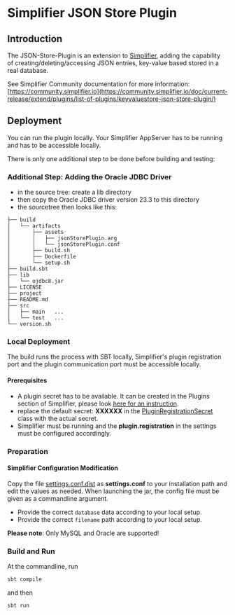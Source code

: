 # Simplifier JSON Store Plugin

## Introduction

The JSON-Store-Plugin is an extension to [Simplifier](http://simplifier.io), adding the capability
of creating/deleting/accessing JSON entries, key-value based stored in a real database.

See Simplifier Community documentation for more information: [https://community.simplifier.io](https://community.simplifier.io/doc/current-release/extend/plugins/list-of-plugins/keyvaluestore-json-store-plugin/)


## Deployment

You can run the plugin locally. Your Simplifier AppServer has to be running and has to be accessible locally.

There is only one additional step to be done before building and testing:


### Additional Step: Adding the Oracle JDBC Driver
- in the source tree: create a lib directory
- then copy the Oracle JDBC driver version 23.3 to this directory
- the sourcetree then looks like this:
```
├── build
│   └── artifacts
│       ├── assets
│       │   ├── jsonStorePlugin.arg
│       │   └── jsonStorePlugin.conf
│       ├── build.sh
│       ├── Dockerfile
│       └── setup.sh
├── build.sbt
├── lib
│   └── ojdbc8.jar
├── LICENSE
├── project
├── README.md
├── src
│   ├── main   ...
│   └── test   ...
└── version.sh

```



### Local Deployment

The build runs the process with SBT locally, Simplifier's plugin registration port and the plugin communication port must be accessible locally.


#### Prerequisites

- A plugin secret has to be available. It can be created in the Plugins section of Simplifier,
  please look [here for an instruction](https://community.simplifier.io/doc/current-release/extend/plugins/plugin-secrets/).
- replace the default secret: <b>XXXXXX</b> in the [PluginRegistrationSecret](./src/main/scala/byDeployment/PluginRegistrationSecret.scala)
  class with the actual secret.
- Simplifier must be running and the <b>plugin.registration</b> in the settings must be configured accordingly.


### Preparation

#### Simplifier Configuration Modification

Copy the file [settings.conf.dist](./src/main/resources/settings.conf.dist) as <b>settings.conf</b> to your installation path and edit the values as needed.
When launching the jar, the config file must be given as a commandline argument.


- Provide the correct ```database``` data according to your local setup.
- Provide the correct ```filename``` path according to your local setup.

__Please note__: Only MySQL and Oracle are supported!


### Build and Run

At the commandline, run
```bash
sbt compile
```

and then

```bash
sbt run
```